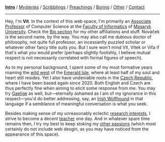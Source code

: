 **[Intro](index.html)** / [Mysteries](research.html) / [Scribblings](publications.html) / [Preachings](teaching.html) / [Boring](bio.html) / [Other](life.html) / [Contact](contact.html)

---

Hey, I'm **Vít**. In the context of this web space, I'm primarily an [Associate Professor](https://is.muni.cz/person/vitya) of Computer Science at the [Faculty of Informatics](https://www.fi.muni.cz/) of [Masaryk University](https://www.muni.cz/). Check the [Bio section](bio.html) for my other affiliations and stuff. Nováček is the second name, by the way. You may also call me dubious doctor of philosophy, not quite full professor, an incessantly puzzled scholar or whatever other fancy title suits you. But I sure won't mind Vít, Vítek or Víťa if that's what you would prefer (perhaps slightly foolishly, I believe mutual respect is not necessarily correlated with formal figures of speech).

As to my personal background, I spent some of my most formative years roaming the [wild west](https://en.wikipedia.org/wiki/Wild_Atlantic_Way) of the [Emerald Isle](https://en.wikipedia.org/wiki/Ireland), where at least half of my soul and heart still resides. Yet I also have undeniable roots in the [Czech Republic](https://en.wikipedia.org/wiki/Czech_Republic), where I have been based again since 2020. Both English and Czech are thus perfectly fine when aiming to elicit some response from me. You may try [Gaelige](https://en.wikipedia.org/wiki/Irish_language) as well, but—eternally ashamed as I am of my ignorance in this respect—you'd do better addressing, say, an [Irish Wolfhound](https://en.wikipedia.org/wiki/Irish_wolfhound) in that language if a semblance of meaningful conversation is what you seek.

Besides making sense of my unreasonably eclectic [research interests](research.html), I strive to become a decent [teacher](teaching.html) one day. And in whatever spare time remains then, I try my best to keep stoking my [other passions](life.html) (which most certainly do not include web desgin, as you may have noticed from the appearance of this space).
